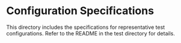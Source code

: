 # Configuration Specifications

This directory includes the specifications for representative test configurations.
Refer to the README in the test directory for details.